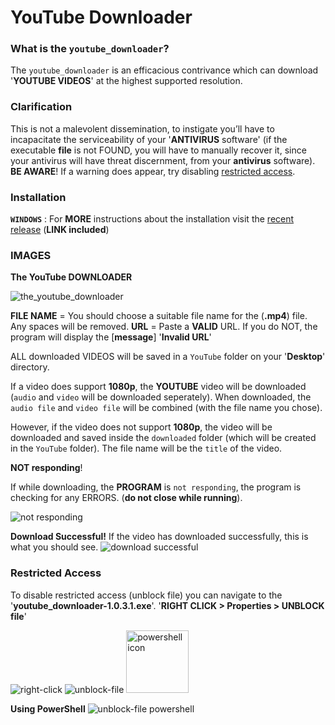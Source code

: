 # YouTube Downloader

### **What is the** `youtube_downloader`?
The `youtube_downloader` is an efficacious contrivance which can download '**YOUTUBE VIDEOS**' at the highest supported resolution.


### **Clarification** 
This is not a malevolent dissemination, to instigate you’ll have to incapacitate the serviceability of your '**ANTIVIRUS** software' (if the executable **file** is not FOUND, you will have to manually recover it, since your antivirus will have threat discernment, from your **antivirus** software). **BE AWARE**!
 If a warning does appear, try disabling [restricted access](https://github.com/Panos-Jr/YouTube_Downloader/blob/main/README.md#restricted-access).



### **Installation**
**`WINDOWS`** : For **MORE** instructions about the installation visit the [recent release](https://github.com/Panos-Jr/YouTube_Downloader/releases/tag/v1.0.3.1) (**LINK included**)

### **IMAGES**

**The YouTube DOWNLOADER**

<img src="https://user-images.githubusercontent.com/84411578/150658052-6056dc07-9f87-4aa4-a7c8-7f2f1b4000c5.png" alt="the_youtube_downloader">

**FILE NAME** = You should choose a suitable file name for the (**.mp4**) file. Any spaces will be removed.
**URL** = Paste a **VALID** URL. If you do NOT, the program will display the [**message**] '**Invalid URL**'

ALL downloaded VIDEOS will be saved in a `YouTube` folder on your '**Desktop**' directory. 

If a video does support **1080p**, the **YOUTUBE** video will be downloaded (`audio` and `video` will be downloaded seperately). When downloaded, the `audio file` and `video file` will be combined (with the file name you chose).

However, if the video does not support **1080p**, the video will be downloaded and saved inside the `downloaded` folder (which will be created in the `YouTube` folder). The file name will be the `title` of the video.

**NOT responding**!

If while downloading, the **PROGRAM** is `not responding`, the program is checking for any ERRORS. (**do not close while running**).

<img src="https://user-images.githubusercontent.com/84411578/150657826-a9840b56-bfaa-4357-94fd-78858ddc76ac.png" alt="not responding">

**Download Successful!**
If the video has downloaded successfully, this is what you should see.
<img src="https://user-images.githubusercontent.com/84411578/150657922-847ee096-54be-4dec-8608-1d9b6e7249ab.png" alt="download successful">

### **Restricted Access**
To disable restricted access (unblock file) you can navigate to the '<b>youtube_downloader-1.0.3.1.exe</b>'. 
'<b>RIGHT CLICK > Properties > UNBLOCK file</b>'

<img src="https://user-images.githubusercontent.com/84411578/150657319-a2f1d699-3007-4c00-9466-26415244a2af.png" alt="right-click">

<img src="https://user-images.githubusercontent.com/84411578/150657464-07e60971-2b50-47b5-bea5-95670e3ca7f9.png" alt="unblock-file">


<img src="https://upload.wikimedia.org/wikipedia/commons/2/2f/PowerS hell_5.0_icon.png" alt="powershell icon" width="100">

<b>Using PowerShell</b>
<img src="https://user-images.githubusercontent.com/84411578/150657094-42531c9c-3a35-46d9-beaf-56640722f883.png" alt="unblock-file powershell">
